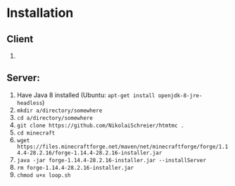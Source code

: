# Installation

## Client
1. 

## Server:
1. Have Java 8 installed (Ubuntu: `apt-get install openjdk-8-jre-headless`)
2. `mkdir a/directory/somewhere`
3. `cd a/directory/somewhere`
4. `git clone https://github.com/NikolaiSchreier/htmtmc .`
5. `cd minecraft`
6. `wget https://files.minecraftforge.net/maven/net/minecraftforge/forge/1.14.4-28.2.16/forge-1.14.4-28.2.16-installer.jar`
7. `java -jar forge-1.14.4-28.2.16-installer.jar --installServer`
8. `rm forge-1.14.4-28.2.16-installer.jar`
9. `chmod u+x loop.sh`

